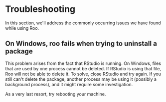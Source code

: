 # Troubleshooting

In this section, we'll address the commonly occurring issues we have found
while using Roo.

## On Windows, roo fails when trying to uninstall a package

This problem arises from the fact that RStudio is running. On Windows, files
that are used by one process cannot be deleted. If RStudio is using that file,
Roo will not be able to delete it. To solve, close RStudio and try again.
If you still can't delete the package, another process may be using it
(possibly a background process), and it might require some investigation.

As a very last resort, try rebooting your machine.
